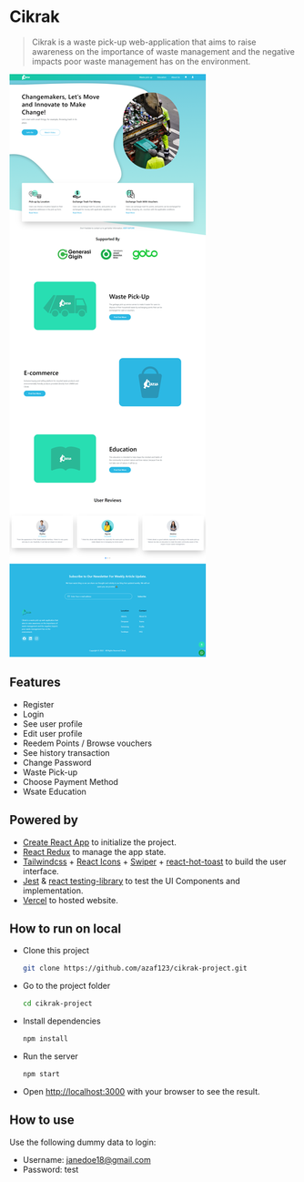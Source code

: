 # Cikrak

> Cikrak is a waste pick-up web-application that aims to raise awareness on the importance of waste management and the negative impacts poor waste management has on the environment.

![homepage](./docs/image/homepage.jpeg)

## Features

- Register
- Login
- See user profile
- Edit user profile
- Reedem Points / Browse vouchers
- See history transaction
- Change Password
- Waste Pick-up
- Choose Payment Method
- Wsate Education

## Powered by

- [Create React App](https://create-react-app.dev/) to initialize the project.
- [React Redux](https://react-redux.js.org/) to manage the app state.
- [Tailwindcss](https://tailwindcss.com/docs/installation) + [React Icons](https://react-icons.github.io/react-icons/) + [Swiper](https://swiperjs.com/) + [react-hot-toast](https://react-hot-toast.com/) to build the user interface.
- [Jest](https://jestjs.io/) & [react testing-library](https://testing-library.com/) to test the UI Components and implementation.
- [Vercel](https://vercel.com/) to hosted website.

## How to run on local

- Clone this project

  ```bash
  git clone https://github.com/azaf123/cikrak-project.git
  ```

- Go to the project folder

  ```bash
  cd cikrak-project
  ```

- Install dependencies

  ```bash
  npm install
  ```

- Run the server

  ```bash
  npm start
  ```

- Open <http://localhost:3000> with your browser to see the result.

## How to use

Use the following dummy data to login:

- Username: janedoe18@gmail.com
- Password: test
